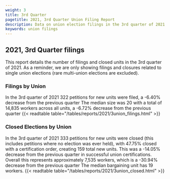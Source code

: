 ```yaml
---
weight: 3
title: 3rd Quarter
pagetitle: 2021, 3rd Quarter Union Filing Report
description: Data on union election filings in the 3rd quarter of 2021
keywords: union filings
---
```


## 2021, 3rd Quarter filings

This report details the number of filings and closed units in the 3rd quarter of 2021. As a reminder, we are only showing filings and closures related to single union elections (rare multi-union elections are excluded).

### Filings by Union
In the 3rd quarter of 2021 322 petitions for new units were filed, a -6.40% decrease from the previous quarter The median size was 20 with a total of 14,835 workers across all units, a -6.72% decrease from the previous quarter
{{< readtable table="/tables/reports/2021/3union_filings.html" >}}

### Closed Elections by Union
In the 3rd quarter of 2021 333 petitions for new units were closed (this includes petitions where no election was ever held), with 47.75% closed with a certification order, creating 159 total new units. This was a -14.05% decrease from the previous quarter in successful union certifications. Overall this represents approximately 7,535 workers, which is a -30.94% decrease from the previous quarter The median bargaining unit has 19 workers.
{{< readtable table="/tables/reports/2021/3union_closed.html" >}}
